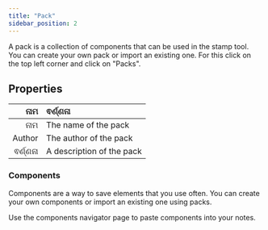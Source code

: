 ```yaml
---
title: "Pack"
sidebar_position: 2
---
```


A pack is a collection of components that can be used in the stamp tool. You can create your own pack or import an existing one. For this click on the top left corner and click on "Packs".

## Properties

|      ନାମ | ଵର୍ଣ୍ଣନା                  |
| --------:|:------------------------- |
|      ନାମ | The name of the pack      |
|   Author | The author of the pack    |
| ଵର୍ଣ୍ଣନା | A description of the pack |

### Components

Components are a way to save elements that you use often. You can create your own components or import an existing one using packs.

Use the components navigator page to paste components into your notes.
